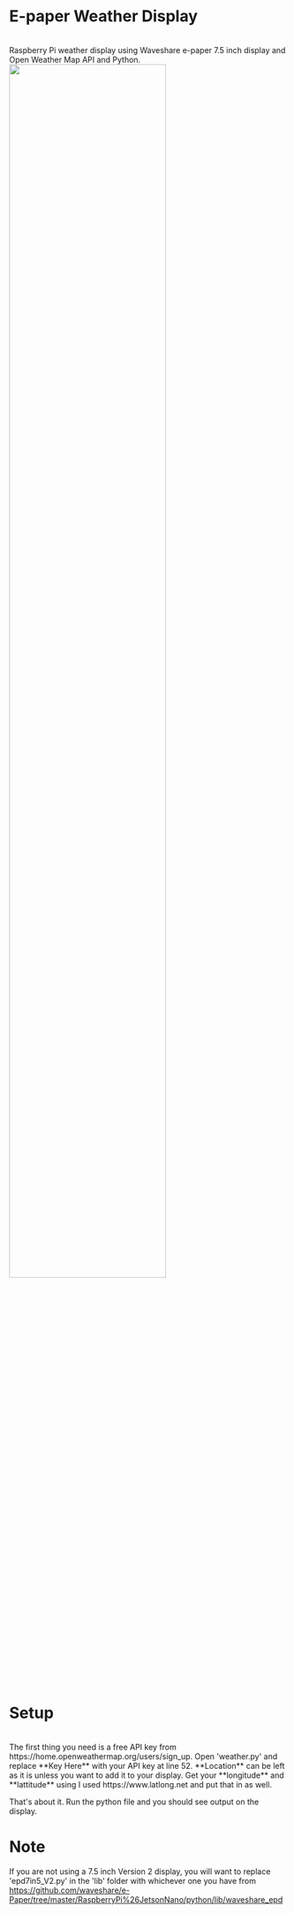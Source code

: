 <h1>E-paper Weather Display</h1>
<br>
Raspberry Pi weather display using Waveshare e-paper 7.5 inch display and Open Weather Map API and Python.
<img src="https://github.com/AbnormalDistributions/e_paper_weather_display/blob/master/photo.jpg" width=75% height=75%> 
<h1>Setup</h1>
<br>
The first thing you need is a free API key from https://home.openweathermap.org/users/sign_up.
Open 'weather.py' and replace **Key Here** with your API key at line 52.
**Location** can be left as it is unless you want to add it to your display.
Get your **longitude** and **lattitude** using I used https://www.latlong.net and put that in as well. 

That's about it. Run the python file and you should see output on the display. 

# Note 
If you are not using a 7.5 inch Version 2 display, you will want to replace 'epd7in5_V2.py' in the 'lib' folder with whichever one you have from https://github.com/waveshare/e-Paper/tree/master/RaspberryPi%26JetsonNano/python/lib/waveshare_epd

